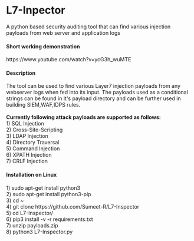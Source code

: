 # L7-Inpector
A python based security auditing tool that can find various injection payloads from web server and application logs

<h4>Short working demonstration</h4>
https://www.youtube.com/watch?v=ycG3h_wuMTE

<br>
<h4>Description</h4>
The tool can be used to find various Layer7 injection payloads from any webserver logs when fed into its input. The payloads used as a conditional strings can be found in it's payload directory and can be further used in building SIEM,WAF,IDPS rules.
<br><br>
<b>Currently following attack payloads are supported as follows:</b>
<br>
1) SQL Injection<br>
2) Cross-Site-Scripting<br>
3) LDAP Injection<br>
4) Directory Traversal<br>
5) Command Injection<br>
6) XPATH Injection<br>
7) CRLF Injection<br>

<h4>Installation on Linux</h4>
1) sudo apt-get install python3
<br>
2) sudo apt-get install python3-pip
<br>
3) cd ~
<br>
4) git clone https://github.com/Sumeet-R/L7-Inspector
<br>
5) cd L7-Inspector/
<br>
6) pip3 install -v -r requirements.txt
<br>
7) unzip payloads.zip
<br>
8) python3 L7-Inspector.py
